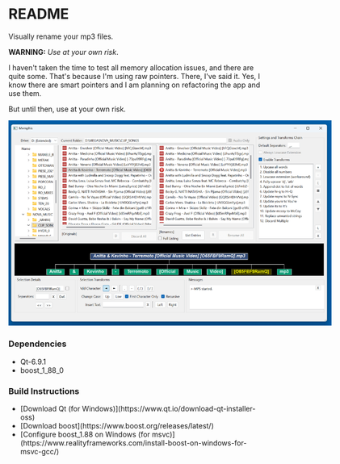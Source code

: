 # README #

Visually rename your mp3 files. 

**WARNING:** *Use at your own risk*. 

I haven't taken the time to test all memory allocation issues, and there are quite some. That's because I'm using raw pointers. There, I've said it. Yes, I know there are smart pointers and I am planning on refactoring the app and use them. 

But until then, use at your own risk.

<img src="assets/MemphisNow.png" alt="Memphis Now (C++)" style="max-width: 640px;">

### Dependencies ###

* Qt-6.9.1
* boost_1_88_0

### Build Instructions ###

<ul>
<li>[Download Qt (for Windows)](https://www.qt.io/download-qt-installer-oss)</li>
<li>[Download boost](https://www.boost.org/releases/latest/)</li>
<li>[Configure boost_1.88 on Windows (for msvc)](https://www.realityframeworks.com/install-boost-on-windows-for-msvc-gcc/)</li>
</ul>
